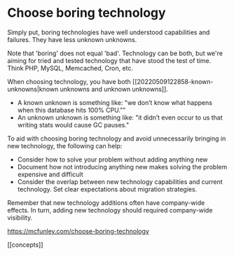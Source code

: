 # Choose boring technology
Simply put, boring technologies have well understood capabilities and failures. They have less unknown unknowns.

Note that 'boring' does not equal 'bad'. Technology can be both, but we're aiming for tried and tested technology that have stood the test of time. Think PHP, MySQL, Memcached, Cron, etc.

When choosing technology, you have both [[20220509122858-known-unknowns|known unknowns and unknown unknowns]].
- A known unknown is something like: "we don’t know what happens when this database hits 100% CPU.""
- An unknown unknown is something like: "it didn’t even occur to us that writing stats would cause GC pauses."

To aid with choosing boring technology and avoid unnecessarily bringing in new technology, the following can help:
- Consider how to solve your problem without adding anything new
- Document how not introducing anything new makes solving the problem expensive and difficult
- Consider the overlap between new technology capabilities and current technology. Set clear expectations about migration strategies.

Remember that new technology additions often have company-wide effects. In turn, adding new technology should required company-wide visibility.

https://mcfunley.com/choose-boring-technology

[[concepts]]